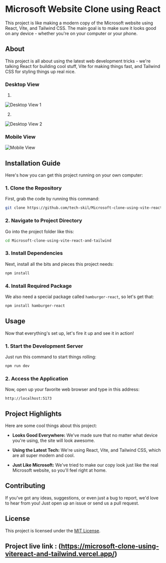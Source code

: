 


#  Microsoft Website Clone using React

This project is like making a modern copy of the Microsoft website using React, Vite, and Tailwind CSS. The main goal is to make sure it looks good on any device - whether you're on your computer or your phone.

## About

This project is all about using the latest web development tricks - we're talking React for building cool stuff, Vite for making things fast, and Tailwind CSS for styling things up real nice.



### Desktop View

1.
  ![Desktop View 1](https://github.com/tech-skil/Microsoft-clone-using-vite-react-and-tailwind/assets/130985031/be6245d6-e800-4c94-986e-d00c3e6afe01)

2.
  ![Desktop View 2](https://github.com/tech-skil/Microsoft-clone-using-vite-react-and-tailwind/assets/130985031/ee37af03-d29e-46d0-aa4e-f90857d983d1)

### Mobile View
![Mobile View](https://github.com/tech-skil/Microsoft-clone-using-vite-react-and-tailwind/assets/130985031/4f6c7a9d-a0e0-419c-b2e2-e4eb3d0c8912)



## Installation Guide

Here's how you can get this project running on your own computer:

### 1. Clone the Repository

First, grab the code by running this command:

```bash
git clone https://github.com/tech-skil/Microsoft-clone-using-vite-react-and-tailwind.git
```

### 2. Navigate to Project Directory

Go into the project folder like this:

```bash
cd Microsoft-clone-using-vite-react-and-tailwind
```

### 3. Install Dependencies

Next, install all the bits and pieces this project needs:

```bash
npm install
```

### 4. Install Required Package

We also need a special package called `hamburger-react`, so let's get that:

```bash
npm install hamburger-react
```

## Usage

Now that everything's set up, let's fire it up and see it in action!

### 1. Start the Development Server

Just run this command to start things rolling:

```bash
npm run dev
```

### 2. Access the Application

Now, open up your favorite web browser and type in this address:

```
http://localhost:5173
```

## Project Highlights

Here are some cool things about this project:

- **Looks Good Everywhere:** We've made sure that no matter what device you're using, the site will look awesome.
  
- **Using the Latest Tech:** We're using React, Vite, and Tailwind CSS, which are all super modern and cool.
  
- **Just Like Microsoft:** We've tried to make our copy look just like the real Microsoft website, so you'll feel right at home.

## Contributing

If you've got any ideas, suggestions, or even just a bug to report, we'd love to hear from you! Just open up an issue or send us a pull request.

## License

This project is licensed under the [MIT License](LICENSE).

## Project live link : (https://microsoft-clone-using-vitereact-and-tailwind.vercel.app/)
